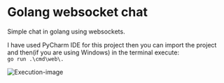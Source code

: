 # Golang websocket chat

Simple chat in golang using websockets.

I have used PyCharm IDE for this project then you can import the project and then(if you are using Windows) in the terminal execute:   
```go run .\cmd\web\.```

![Execution-image](golangChat.png)

